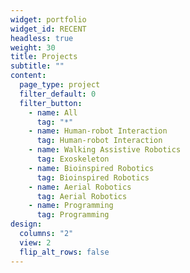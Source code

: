```yaml
---
widget: portfolio
widget_id: RECENT
headless: true
weight: 30
title: Projects
subtitle: ""
content:
  page_type: project
  filter_default: 0
  filter_button:
    - name: All
      tag: "*"
    - name: Human-robot Interaction
      tag: Human-robot Interaction
    - name: Walking Assistive Robotics
      tag: Exoskeleton
    - name: Bioinspired Robotics
      tag: Bioinspired Robotics
    - name: Aerial Robotics
      tag: Aerial Robotics
    - name: Programming
      tag: Programming
design:
  columns: "2"
  view: 2
  flip_alt_rows: false
---
```

